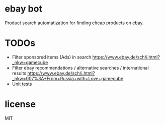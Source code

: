# ebay bot
Product search automatization for finding cheap products on ebay.

# TODOs
  - Filter sponsored items (Ads) in search 
    https://www.ebay.de/sch/i.html?_nkw=gamecube
  - Filter ebay recommendations / alternative searches / international results
    https://www.ebay.de/sch/i.html?_nkw=007%3A+From+Russia+with+Love+gamecube  
  - Unit tests 
  
# license
MIT